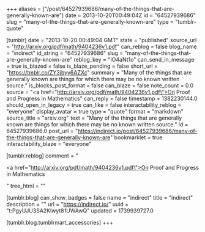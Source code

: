 +++
aliases = ["/post/64527939686/many-of-the-things-that-are-generally-known-are"]
date = 2013-10-20T00:49:04Z
id = "64527939686"
slug = "many-of-the-things-that-are-generally-known-are"
type = "tumblr-quote"

[tumblr]
date = "2013-10-20 00:49:04 GMT"
state = "published"
source_url = "http://arxiv.org/pdf/math/9404236v1.pdf"
can_reblog = false
blog_name = "indirect"
id_string = "64527939686"
slug = "many-of-the-things-that-are-generally-known-are"
reblog_key = "IO4aNt1o"
can_send_in_message = true
is_blazed = false
is_blaze_pending = false
short_url = "https://tmblr.co/ZY3jbyy6AZXc"
summary = "Many of the things that are generally known are things for which there may be no known written source."
is_blocks_post_format = false
can_blaze = false
note_count = 0.0
source = "<a href=\"http://arxiv.org/pdf/math/9404236v1.pdf\">On Proof and Progress in Mathematics</a>"
can_reply = false
timestamp = 1382230144.0
should_open_in_legacy = true
can_like = false
interactability_reblog = "everyone"
display_avatar = true
type = "quote"
format = "markdown"
source_title = "arxiv.org"
text = "Many of the things that are generally known are things for which there may be no known written source."
id = 64527939686.0
post_url = "https://indirect.io/post/64527939686/many-of-the-things-that-are-generally-known-are"
bookmarklet = true
interactability_blaze = "everyone"

[tumblr.reblog]
comment = "<p><a href=\"http://arxiv.org/pdf/math/9404236v1.pdf\">On Proof and Progress in Mathematics</a></p>"
tree_html = ""

[tumblr.blog]
can_show_badges = false
name = "indirect"
title = "indirect"
description = ""
url = "https://indirect.io/"
uuid = "t:PgyUJU3SA2Klwyt81UWAwQ"
updated = 1739939727.0

[tumblr.blog.tumblrmart_accessories]
+++
